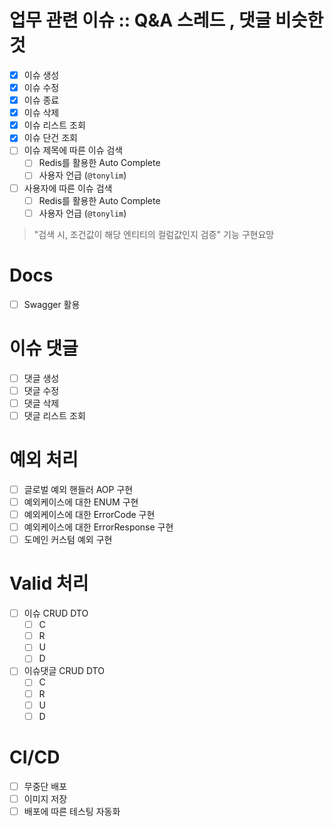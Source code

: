 # 업무 관련 이슈 :: Q&A 스레드 , 댓글 비슷한 것

- [x] 이슈 생성
- [x] 이슈 수정
- [x] 이슈 종료
- [x] 이슈 삭제
- [x] 이슈 리스트 조회
- [x] 이슈 단건 조회
- [ ] 이슈 제목에 따른 이슈 검색
    - [ ] Redis를 활용한 Auto Complete
    - [ ] 사용자 언급 (`@tonylim`)
- [ ] 사용자에 따른 이슈 검색
    - [ ] Redis를 활용한 Auto Complete
    - [ ] 사용자 언급 (`@tonylim`)

> "검색 시, 조건값이 해당 엔티티의 컬럼값인지 검증" 기능 구현요망

# Docs

- [ ] Swagger 활용

# 이슈 댓글

- [ ] 댓글 생성
- [ ] 댓글 수정
- [ ] 댓글 삭제
- [ ] 댓글 리스트 조회

# 예외 처리

- [ ] 글로벌 예외 핸들러 AOP 구현
- [ ] 예외케이스에 대한 ENUM 구현
- [ ] 예외케이스에 대한 ErrorCode 구현
- [ ] 예외케이스에 대한 ErrorResponse 구현
- [ ] 도메인 커스텀 예외 구현

# Valid 처리

- [ ] 이슈 CRUD DTO
    - [ ] C
    - [ ] R
    - [ ] U
    - [ ] D
- [ ] 이슈댓글 CRUD DTO
    - [ ] C
    - [ ] R
    - [ ] U
    - [ ] D

# CI/CD

- [ ] 무중단 배포
- [ ] 이미지 저장
- [ ] 배포에 따른 테스팅 자동화
